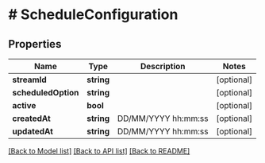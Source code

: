 # # ScheduleConfiguration

## Properties

Name | Type | Description | Notes
------------ | ------------- | ------------- | -------------
**streamId** | **string** |  | [optional]
**scheduledOption** | **string** |  | [optional]
**active** | **bool** |  | [optional]
**createdAt** | **string** | DD/MM/YYYY hh:mm:ss | [optional]
**updatedAt** | **string** | DD/MM/YYYY hh:mm:ss | [optional]

[[Back to Model list]](../../README.md#models) [[Back to API list]](../../README.md#endpoints) [[Back to README]](../../README.md)
